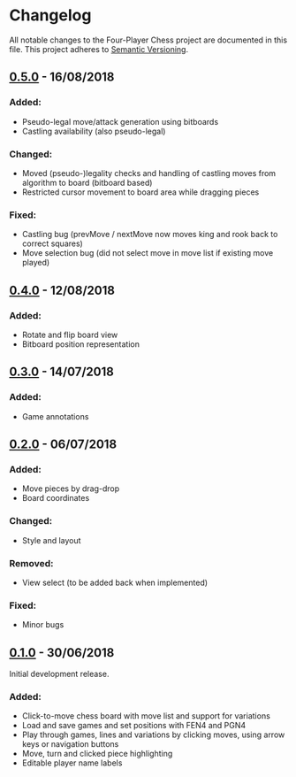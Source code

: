 <!--
This file is part of the Four-Player Chess project, a four-player chess GUI.

Copyright (C) 2018, GammaDeltaII

This program is free software: you can redistribute it and/or modify
it under the terms of the GNU General Public License as published by
the Free Software Foundation, either version 3 of the License, or
(at your option) any later version.

This program is distributed in the hope that it will be useful,
but WITHOUT ANY WARRANTY; without even the implied warranty of
MERCHANTABILITY or FITNESS FOR A PARTICULAR PURPOSE.  See the
GNU General Public License for more details.

You should have received a copy of the GNU General Public License
along with this program.  If not, see <http://www.gnu.org/licenses/>.
-->

# Changelog
All notable changes to the Four-Player Chess project are documented in this file.
This project adheres to [Semantic Versioning](https://semver.org/spec/v2.0.0).

<!-- Types of changes: Added, Changed, Deprecated, Removed, Fixed -->


## [0.5.0] - 16/08/2018
### Added:
- Pseudo-legal move/attack generation using bitboards
- Castling availability (also pseudo-legal)
### Changed:
- Moved (pseudo-)legality checks and handling of castling moves from algorithm to board (bitboard based)
- Restricted cursor movement to board area while dragging pieces
### Fixed:
- Castling bug (prevMove / nextMove now moves king and rook back to correct squares)
- Move selection bug (did not select move in move list if existing move played)


## [0.4.0] - 12/08/2018
### Added:
- Rotate and flip board view
- Bitboard position representation


## [0.3.0] - 14/07/2018
### Added:
- Game annotations


## [0.2.0] - 06/07/2018
### Added:
- Move pieces by drag-drop
- Board coordinates
### Changed:
- Style and layout
### Removed:
- View select (to be added back when implemented)
### Fixed:
- Minor bugs


## [0.1.0] - 30/06/2018
Initial development release.
### Added:
- Click-to-move chess board with move list and support for variations
- Load and save games and set positions with FEN4 and PGN4
- Play through games, lines and variations by clicking moves, using arrow keys or navigation buttons 
- Move, turn and clicked piece highlighting
- Editable player name labels


<!-- Links to releases -->
[0.5.0]: https://github.com/GammaDeltaII/4PlayerChess/releases/tag/0.5.0
[0.4.0]: https://github.com/GammaDeltaII/4PlayerChess/releases/tag/0.4.0
[0.3.0]: https://github.com/GammaDeltaII/4PlayerChess/releases/tag/0.3.0
[0.2.0]: https://github.com/GammaDeltaII/4PlayerChess/releases/tag/0.2.0
[0.1.0]: https://github.com/GammaDeltaII/4PlayerChess/releases/tag/0.1.0